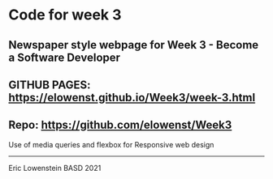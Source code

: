 # Code for week 3

Newspaper style webpage for Week 3 - Become a Software Developer
----
GITHUB PAGES: https://elowenst.github.io/Week3/week-3.html
--
Repo: https://github.com/elowenst/Week3
----

Use of media queries and flexbox for Responsive web design

----

Eric Lowenstein
BASD 2021